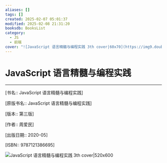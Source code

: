```yaml
---
aliases: []
tags: []
created: 2025-02-07 05:01:37
modified: 2025-02-08 21:31:20
booksdb: BooksList
category:
  - JS
  - 前端
cover: "![JavaScript 语言精髓与编程实践 3th cover|60x70](https://img9.doubanio.com/view/subject/l/public/s33657095.jpg)"
---
```


# JavaScript 语言精髓与编程实践

---

[书名:: JavaScript 语言精髓与编程实践]

[原版书名:: JavaScript 语言精髓与编程实践]

[版本:: 第三版]

[作者:: 周爱民]

[出版日期:: 2020-05]

[ISBN:: 9787121386695]

![JavaScript 语言精髓与编程实践 3th cover|520x600](https://img9.doubanio.com/view/subject/l/public/s33657095.jpg)